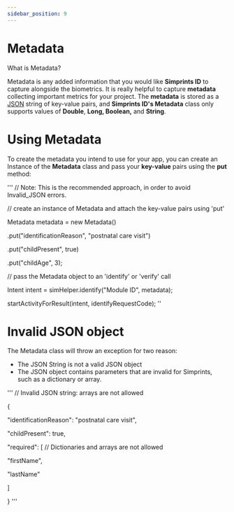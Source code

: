 ```yaml
---
sidebar_position: 9
---
```


# Metadata

What is Metadata?

Metadata is any added information that you would like **Simprints ID** to capture alongside the biometrics. It is really helpful to capture **metadata** collecting important metrics for your project. The **metadata** is stored as a [JSON](http://www.google.com/url?q=http%3A%2F%2Fwww.json.org%2F\&sa=D\&sntz=1\&usg=AOvVaw0asHosUFZir0aVmN3zSZwD) string of key-value pairs, and **Simprints ID's Metadata** class only supports values of **Double**, **Long, Boolean,** and **String**.

# Using Metadata

To create the metadata you intend to use for your app, you can create an Instance of the **Metadata** class and pass your **key-value** pairs using the **put** method:

'''
// Note: This is the recommended approach, in order to avoid Invalid\_JSON errors.

// create an instance of Metadata and attach the key-value pairs using 'put'

Metadata metadata = new Metadata()

.put("identificationReason", "postnatal care visit")

.put("childPresent", true)

.put("childAge", 3);

// pass the Metadata object to an 'identify' or 'verify' call

Intent intent = simHelper.identify("Module ID", metadata);

startActivityForResult(intent, identifyRequestCode);
''

# Invalid JSON object

The Metadata class will throw an exception for two reason:

* The JSON String is not a valid JSON object
* The JSON object contains parameters that are invalid for Simprints, such as a dictionary or array.

'''
// Invalid JSON string: arrays are not allowed

{

"identificationReason": "postnatal care visit",

"childPresent": true,

"required": \[ // Dictionaries and arrays are not allowed

"firstName",

"lastName"

]

}
'''